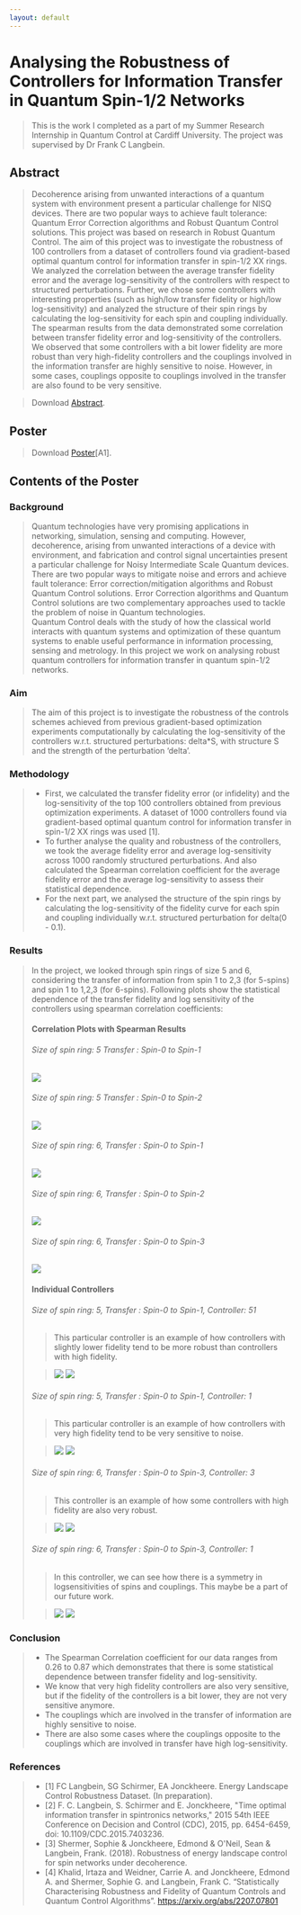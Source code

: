 ```yaml
---
layout: default
---
```

# Analysing the Robustness of Controllers for Information Transfer in Quantum Spin-1/2 Networks
> This is the work I completed as a part of my Summer Research Internship in Quantum Control at Cardiff University. The project was supervised by Dr Frank C Langbein.

<!-- > View on [GitHub](https://github.com/jayantmisra/analysing-robustness-of-controls). -->

## Abstract
> Decoherence arising from unwanted interactions of a quantum system with environment present a particular challenge for NISQ devices. There are two popular ways to achieve fault tolerance: Quantum Error Correction algorithms and Robust Quantum Control solutions. This project was based on research in Robust Quantum Control. The aim of this project was to investigate the robustness of 100 controllers from a dataset of controllers found via gradient-based optimal quantum control for information transfer in spin-1/2 XX rings. We analyzed the correlation between the average transfer fidelity error and the average log-sensitivity of the controllers with respect to structured perturbations. Further, we chose some controllers with interesting properties (such as high/low transfer fidelity or high/low log-sensitivity) and analyzed the structure of their spin rings by calculating the log-sensitivity for each spin and coupling individually. The spearman results from the data demonstrated some correlation between transfer fidelity error and log-sensitivity of the controllers. We observed that some controllers with a bit lower fidelity are more robust than very high-fidelity controllers and the couplings involved in the information transfer are highly sensitive to noise. However, in some cases, couplings opposite to couplings involved in the transfer are also found to be very sensitive.

> Download [Abstract](assets/abstract-pdf.pdf).


## Poster
<!-- > ![Poster](assets/poster-png.png) -->

> <object data="assets/poster-pdf.pdf" type="application/pdf" height="750" width="1000"></object>

> Download [Poster](assets/poster-pdf.pdf)[A1].


## Contents of the Poster
### Background


> Quantum technologies have very promising applications in networking, simulation, sensing and computing. However, decoherence, arising from unwanted interactions of a device with environment, and fabrication and control signal uncertainties present a particular challenge for Noisy Intermediate Scale Quantum devices. There are two popular ways to mitigate noise and errors and achieve fault tolerance: Error correction/mitigation algorithms and Robust Quantum Control solutions. Error Correction algorithms and Quantum Control solutions are two complementary approaches used to tackle the problem of noise in Quantum technologies. <br>
> Quantum Control deals with the study of how the classical world interacts with quantum systems and optimization of these quantum systems to enable useful performance in information processing, sensing and metrology. In this project we work on analysing robust quantum controllers for information transfer in quantum spin-1/2 networks.
  


### Aim

  
> The aim of this project is to investigate the robustness of the controls schemes achieved from previous gradient-based optimization experiments computationally by calculating the log-sensitivity of the controllers w.r.t. structured perturbations: delta*S, with structure S and the strength of the perturbation ‘delta’.
  


### Methodology

  
> - First, we calculated the transfer fidelity error (or infidelity) and the log-sensitivity of the top 100 controllers obtained from previous optimization experiments. A dataset of 1000 controllers found via gradient-based optimal quantum control for information transfer in spin-1/2 XX rings was used [1].
> - To further analyse the quality and robustness of the controllers, we took the average fidelity error and average log-sensitivity across 1000 randomly structured perturbations. And also calculated the Spearman correlation coefficient for the average fidelity error and the average log-sensitivity to assess their statistical dependence.
> - For the next part, we analysed the structure of the spin rings by calculating the log-sensitivity of the fidelity curve for each spin and coupling individually w.r.t. structured perturbation for delta(0 - 0.1).
  


### Results

  
> In the project, we looked through spin rings of size 5 and 6, considering the transfer of information from spin 1 to 2,3 (for 5-spins) and spin 1 to 1,2,3 (for 6-spins). Following plots show the statistical dependence of the transfer fidelity and log sensitivity of the controllers using spearman correlation coefficients:<br>
> #### Correlation Plots with Spearman Results <br>
> ###### Size of spin ring: 5 Transfer : Spin-0 to Spin-1 <br>
> ![](assets/results/501.png)
> ###### Size of spin ring: 5 Transfer : Spin-0 to Spin-2 <br>
> ![](assets/results/502.png)
> ###### Size of spin ring: 6, Transfer : Spin-0 to Spin-1 <br>
> ![](assets/results/601.png)
> ###### Size of spin ring: 6, Transfer : Spin-0 to Spin-2 <br>
> ![](assets/results/602.png)
> ###### Size of spin ring: 6, Transfer : Spin-0 to Spin-3 <br>
> ![](assets/results/603.png)
> #### Individual Controllers <br>
> ###### Size of spin ring: 5, Transfer : Spin-0 to Spin-1, Controller: 51 <br>
> > This particular controller is an example of how controllers with slightly lower fidelity tend to be more robust than controllers with high fidelity.
> 
> > ![](assets/results/50151.png ) ![](assets/results/50151s.png)
> 
> ###### Size of spin ring: 5, Transfer : Spin-0 to Spin-1, Controller: 1 <br>
> > This particular controller is an example of how controllers with very high fidelity tend to be very sensitive to noise.
> 
> > ![](assets/results/50101.png) ![](assets/results/50101s.png)
> 
> ###### Size of spin ring: 6, Transfer : Spin-0 to Spin-3, Controller: 3 <br>
> > This controller is an example of how some controllers with high fidelity are also very robust.
> 
> > ![](assets/results/60303.png) ![](assets/results/60303s.png)
> 
> ###### Size of spin ring: 6, Transfer : Spin-0 to Spin-3, Controller: 1 <br>
> > In this controller, we can see how there is a symmetry in logsensitivities of spins and couplings. This maybe be a part of our future work.
> 
> > ![](assets/results/60301.png) ![](assets/results/60301s.png)
  
</details>

### Conclusion


> - The Spearman Correlation coefficient for our data ranges from 0.26 to 0.87 which demonstrates that there is some statistical dependence between transfer fidelity and log-sensitivity. 
> - We know that very high fidelity controllers are also very sensitive, but if the fidelity of the controllers is a bit lower, they are not very sensitive anymore.
> - The couplings which are involved in the transfer of information are highly sensitive to noise.
> - There are also some cases where the couplings opposite to the couplings which are involved in transfer have high log-sensitivity. 
  


### References

  
> - [1] FC Langbein, SG Schirmer, EA Jonckheere. Energy Landscape Control Robustness Dataset. (In preparation). 
> - [2] F. C. Langbein, S. Schirmer and E. Jonckheere, "Time optimal information transfer in spintronics networks," 2015 54th IEEE Conference on Decision and Control (CDC), 2015, pp. 6454-6459, doi: 10.1109/CDC.2015.7403236.
> - [3] Shermer, Sophie & Jonckheere, Edmond & O'Neil, Sean & Langbein, Frank. (2018). Robustness of energy landscape control for spin networks under decoherence.
> - [4] Khalid, Irtaza and Weidner, Carrie A. and Jonckheere, Edmond A. and Shermer, Sophie G. and Langbein, Frank C. “Statistically Characterising Robustness and Fidelity of Quantum Controls and Quantum Control Algorithms”. https://arxiv.org/abs/2207.07801


